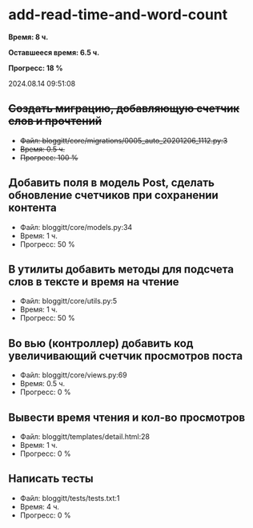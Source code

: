 
# add-read-time-and-word-count

**Время: 8 ч.**

**Оставшееся время: 6.5 ч.**

**Прогресс: 18 %**

2024.08.14 09:51:08

##  ~~Создать миграцию, добавляющую счетчик слов и прочтений~~ 
-  ~~Файл: bloggitt/core/migrations/0005_auto_20201206_1112.py:3~~ 
-  ~~Время: 0.5 ч.~~ 
-  ~~Прогресс: 100 %~~  
## Добавить поля в модель Post, сделать обновление счетчиков при сохранении контента
- Файл: bloggitt/core/models.py:34
- Время: 1 ч.
- Прогресс: 50 % 
## В утилиты добавить методы для подсчета слов в тексте и время на чтение
- Файл: bloggitt/core/utils.py:5
- Время: 1 ч.
- Прогресс: 50 % 
## Во вью (контроллер) добавить код увеличивающий счетчик просмотров поста
- Файл: bloggitt/core/views.py:69
- Время: 0.5 ч.
- Прогресс: 0 % 
## Вывести время чтения и кол-во просмотров
- Файл: bloggitt/templates/detail.html:28
- Время: 1 ч.
- Прогресс: 0 % 
## Написать тесты
- Файл: bloggitt/tests/tests.txt:1
- Время: 4 ч.
- Прогресс: 0 % 

